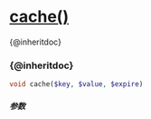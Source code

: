 [cache()](http://twinh.github.com/widget/api/cache)
===================================================

{@inheritdoc}

### {@inheritdoc}
```php
void cache($key, $value, $expire)
```

##### 参数

